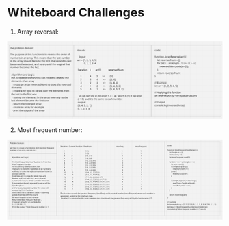 # Whiteboard Challenges



1) Array reversal:

![Array Reversal](ArrayReversall.png)


2) Most frequent number:

![most frequent number](MFN1.png)

